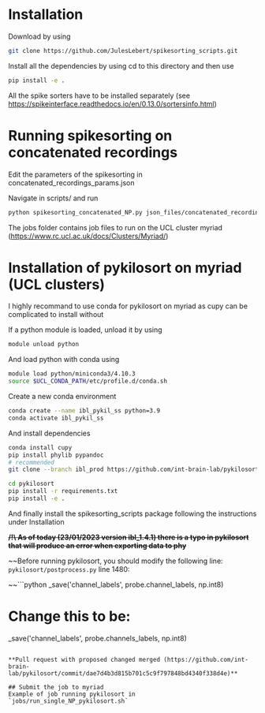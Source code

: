 # Installation

Download by using

```bash
git clone https://github.com/JulesLebert/spikesorting_scripts.git
```

Install all the dependencies by using cd to this directory and then use

```bash
pip install -e .
```

All the spike sorters have to be installed separately (see https://spikeinterface.readthedocs.io/en/0.13.0/sortersinfo.html)

# Running spikesorting on concatenated recordings

Edit the parameters of the spikesorting in concatenated_recordings_params.json

Navigate in scripts/ and run

```bash
python spikesorting_concatenated_NP.py json_files/concatenated_recordings_params.json
```

The jobs folder contains job files to run on the UCL cluster myriad (https://www.rc.ucl.ac.uk/docs/Clusters/Myriad/)


# Installation of pykilosort on myriad (UCL clusters)

I highly recommand to use conda for pykilosort on myriad as cupy can be complicated to install without

If a python module is loaded, unload it by using

```bash   
module unload python
```

And load python with conda using

```bash
module load python/miniconda3/4.10.3
source $UCL_CONDA_PATH/etc/profile.d/conda.sh
```

Create a new conda environment

```bash
conda create --name ibl_pykil_ss python=3.9
conda activate ibl_pykil_ss
```

And install dependencies

```bash
conda install cupy
pip install phylib pypandoc
# recommended
git clone --branch ibl_prod https://github.com/int-brain-lab/pykilosort

cd pykilosort
pip install -r requirements.txt
pip install -e .
```

And finally install the spikesorting_scripts package following the instructions under Installation

~~**/!\ As of today (23/01/2023 version ibl_1.4.1) there is a typo in pykilosort that will produce an error when exporting data to phy**~~

~~Before running pykilosort, you should modify the following line:
`pykilosort/postprocess.py` line 1480:

~~```python
_save('channel_labels', probe.channel_labels, np.int8)
# Change this to be:
_save('channel_labels', probe.channels_labels, np.int8)
```

**Pull request with proposed changed merged (https://github.com/int-brain-lab/pykilosort/commit/dae7d4b3d815b701c5c9f797848bd4340f338d4e)**

## Submit the job to myriad
Example of job running pykilosort in `jobs/run_single_NP_pykilosort.sh`
